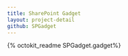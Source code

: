 ```yaml
---
title: SharePoint Gadget
layout: project-detail
github: SPGadget 
---
```



{% octokit_readme SPGadget.gadget%}
  



